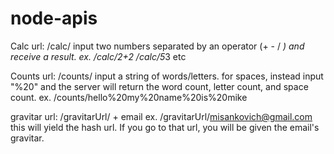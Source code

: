 # node-apis
Calc url:      /calc/
input two numbers separated by an operator (+ - / *) and receive a result.  ex. /calc/2+2        /calc/5*3       etc

Counts url:    /counts/
input a string of words/letters. for spaces, instead input "%20"  and the server will return the word count, letter count, and space count.
ex.      /counts/hello%20my%20name%20is%20mike

gravitar url:    /gravitarUrl/     +      email
ex.     /gravitarUrl/misankovich@gmail.com
this will yield the hash url. If you go to that url, you will be given the email's gravitar.
